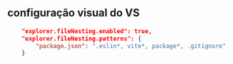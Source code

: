 ## configuração visual do VS
```json
    "explorer.fileNesting.enabled": true,
    "explorer.fileNesting.patterns": {
        "package.json": ".eslin*, vite*, package*, .gitignore"
    }
```
